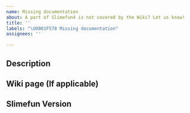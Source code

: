 ```yaml
---
name: Missing documentation
about: A part of Slimefun4 is not covered by the Wiki? Let us know!
title: ''
labels: "\U0001F578 Missing documentation"
assignees: ''

---
```


## Description
<!-- Explain what you think should be added to the Wiki -->

## Wiki page (If applicable)
<!-- What page is missing information? -->

## Slimefun Version
<!-- What Version of Slimefun are you using? -->
